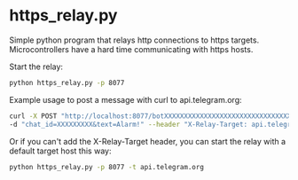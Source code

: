 # https_relay.py

Simple python program that relays http connections to https targets.
Microcontrollers have a hard time communicating with https hosts.

Start the relay:

```bash
python https_relay.py -p 8077
```

Example usage to post a message with curl to api.telegram.org:

```bash
curl -X POST "http://localhost:8077/botXXXXXXXXXXXXXXXXXXXXXXXXXXXXXXXXXXXXXXXXXXXXX/sendMessage" \
-d "chat_id=XXXXXXXXX&text=Alarm!" --header "X-Relay-Target: api.telegram.org"
```

Or if you can't add the X-Relay-Target header, you can start the relay with a default target host this way:

```bash
python https_relay.py -p 8077 -t api.telegram.org
```
